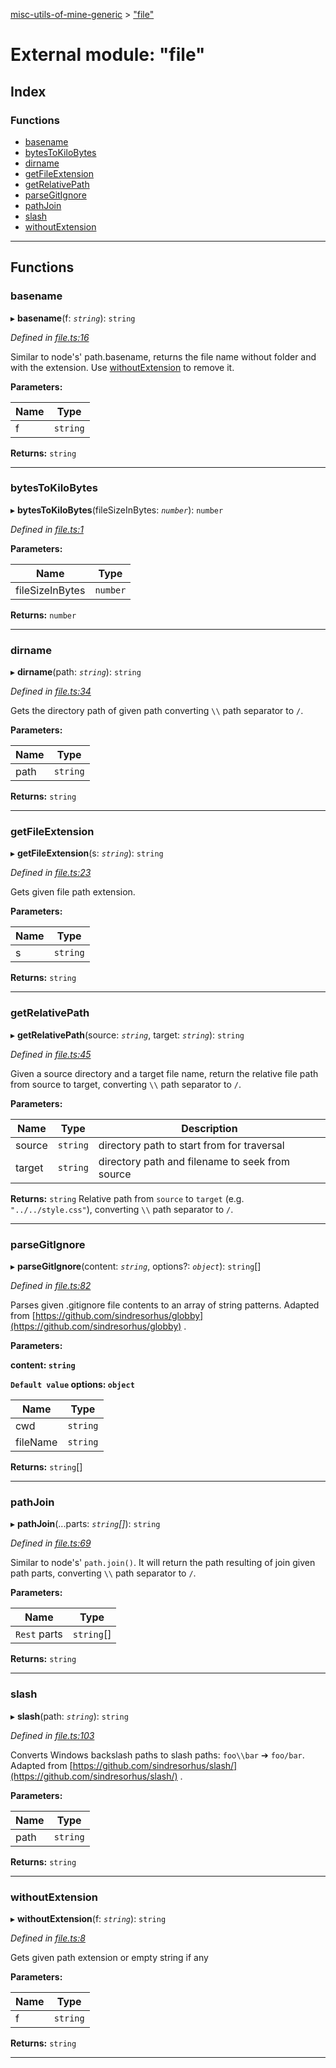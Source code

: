 [misc-utils-of-mine-generic](../README.md) > ["file"](../modules/_file_.md)

# External module: "file"

## Index

### Functions

* [basename](_file_.md#basename)
* [bytesToKiloBytes](_file_.md#bytestokilobytes)
* [dirname](_file_.md#dirname)
* [getFileExtension](_file_.md#getfileextension)
* [getRelativePath](_file_.md#getrelativepath)
* [parseGitIgnore](_file_.md#parsegitignore)
* [pathJoin](_file_.md#pathjoin)
* [slash](_file_.md#slash)
* [withoutExtension](_file_.md#withoutextension)

---

## Functions

<a id="basename"></a>

###  basename

▸ **basename**(f: *`string`*): `string`

*Defined in [file.ts:16](https://github.com/cancerberoSgx/misc-utils-of-mine/blob/087758d/misc-utils-of-mine-generic/src/file.ts#L16)*

Similar to node's' path.basename, returns the file name without folder and with the extension. Use [withoutExtension](_file_.md#withoutextension) to remove it.

**Parameters:**

| Name | Type |
| ------ | ------ |
| f | `string` |

**Returns:** `string`

___
<a id="bytestokilobytes"></a>

###  bytesToKiloBytes

▸ **bytesToKiloBytes**(fileSizeInBytes: *`number`*): `number`

*Defined in [file.ts:1](https://github.com/cancerberoSgx/misc-utils-of-mine/blob/087758d/misc-utils-of-mine-generic/src/file.ts#L1)*

**Parameters:**

| Name | Type |
| ------ | ------ |
| fileSizeInBytes | `number` |

**Returns:** `number`

___
<a id="dirname"></a>

###  dirname

▸ **dirname**(path: *`string`*): `string`

*Defined in [file.ts:34](https://github.com/cancerberoSgx/misc-utils-of-mine/blob/087758d/misc-utils-of-mine-generic/src/file.ts#L34)*

Gets the directory path of given path converting `\\` path separator to `/`.

**Parameters:**

| Name | Type |
| ------ | ------ |
| path | `string` |

**Returns:** `string`

___
<a id="getfileextension"></a>

###  getFileExtension

▸ **getFileExtension**(s: *`string`*): `string`

*Defined in [file.ts:23](https://github.com/cancerberoSgx/misc-utils-of-mine/blob/087758d/misc-utils-of-mine-generic/src/file.ts#L23)*

Gets given file path extension.

**Parameters:**

| Name | Type |
| ------ | ------ |
| s | `string` |

**Returns:** `string`

___
<a id="getrelativepath"></a>

###  getRelativePath

▸ **getRelativePath**(source: *`string`*, target: *`string`*): `string`

*Defined in [file.ts:45](https://github.com/cancerberoSgx/misc-utils-of-mine/blob/087758d/misc-utils-of-mine-generic/src/file.ts#L45)*

Given a source directory and a target file name, return the relative file path from source to target, converting `\\` path separator to `/`.

**Parameters:**

| Name | Type | Description |
| ------ | ------ | ------ |
| source | `string` |  directory path to start from for traversal |
| target | `string` |  directory path and filename to seek from source |

**Returns:** `string`
Relative path from `source` to `target` (e.g. `"../../style.css"`), converting `\\` path separator to `/`.

___
<a id="parsegitignore"></a>

###  parseGitIgnore

▸ **parseGitIgnore**(content: *`string`*, options?: *`object`*): `string`[]

*Defined in [file.ts:82](https://github.com/cancerberoSgx/misc-utils-of-mine/blob/087758d/misc-utils-of-mine-generic/src/file.ts#L82)*

Parses given .gitignore file contents to an array of string patterns. Adapted from [https://github.com/sindresorhus/globby](https://github.com/sindresorhus/globby) .

**Parameters:**

**content: `string`**

**`Default value` options: `object`**

| Name | Type |
| ------ | ------ |
| cwd | `string` |
| fileName | `string` |

**Returns:** `string`[]

___
<a id="pathjoin"></a>

###  pathJoin

▸ **pathJoin**(...parts: *`string`[]*): `string`

*Defined in [file.ts:69](https://github.com/cancerberoSgx/misc-utils-of-mine/blob/087758d/misc-utils-of-mine-generic/src/file.ts#L69)*

Similar to node's' `path.join()`. It will return the path resulting of join given path parts, converting `\\` path separator to `/`.

**Parameters:**

| Name | Type |
| ------ | ------ |
| `Rest` parts | `string`[] |

**Returns:** `string`

___
<a id="slash"></a>

###  slash

▸ **slash**(path: *`string`*): `string`

*Defined in [file.ts:103](https://github.com/cancerberoSgx/misc-utils-of-mine/blob/087758d/misc-utils-of-mine-generic/src/file.ts#L103)*

Converts Windows backslash paths to slash paths: `foo\\bar` ➔ `foo/bar`. Adapted from [https://github.com/sindresorhus/slash/](https://github.com/sindresorhus/slash/) .

**Parameters:**

| Name | Type |
| ------ | ------ |
| path | `string` |

**Returns:** `string`

___
<a id="withoutextension"></a>

###  withoutExtension

▸ **withoutExtension**(f: *`string`*): `string`

*Defined in [file.ts:8](https://github.com/cancerberoSgx/misc-utils-of-mine/blob/087758d/misc-utils-of-mine-generic/src/file.ts#L8)*

Gets given path extension or empty string if any

**Parameters:**

| Name | Type |
| ------ | ------ |
| f | `string` |

**Returns:** `string`

___

